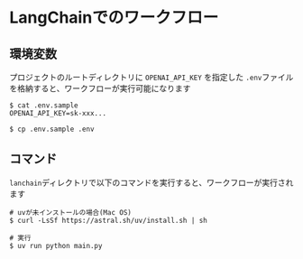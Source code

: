 # LangChainでのワークフロー
## 環境変数
プロジェクトのルートディレクトリに `OPENAI_API_KEY` を指定した `.env`ファイルを格納すると、ワークフローが実行可能になります

```shell
$ cat .env.sample
OPENAI_API_KEY=sk-xxx...

$ cp .env.sample .env
```

## コマンド
`lanchain`ディレクトリで以下のコマンドを実行すると、ワークフローが実行されます

```shell
# uvが未インストールの場合(Mac OS)
$ curl -LsSf https://astral.sh/uv/install.sh | sh

# 実行
$ uv run python main.py
```
